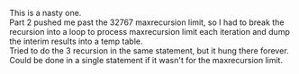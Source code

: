 This is a nasty one.<BR>
Part 2 pushed me past the 32767 maxrecursion limit, so I had to break the recursion into a loop to process maxrecursion limit each iteration and dump the interim results into a temp table.<BR>
Tried to do the 3 recursion in the same statement, but it hung there forever.
Could be done in a single statement if it wasn't for the maxrecursion limit.
